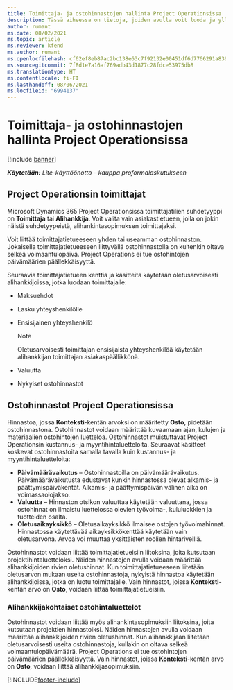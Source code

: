 ```yaml
---
title: Toimittaja- ja ostohinnastojen hallinta Project Operationsissa
description: Tässä aiheessa on tietoja, joiden avulla voit luoda ja ylläpitää toimittajatietoja sekä ostohintaluetteloita alihankkijoita varten.
author: rumant
ms.date: 08/02/2021
ms.topic: article
ms.reviewer: kfend
ms.author: rumant
ms.openlocfilehash: cf62ef8eb87ac2bc138e63c7f92132e00451df6d7766291a8399a94a070799ab
ms.sourcegitcommit: 7f8d1e7a16af769adb43d1877c28fdce53975db8
ms.translationtype: HT
ms.contentlocale: fi-FI
ms.lasthandoff: 08/06/2021
ms.locfileid: "6994137"
---
```

# <a name="vendor-and-purchase-price-list-management-in-project-operations"></a>Toimittaja- ja ostohinnastojen hallinta Project Operationsissa

[!include [banner](../../includes/dataverse-preview.md)]

_**Käytetään:** Lite-käyttöönotto – kauppa proformalaskutukseen_

## <a name="vendors-in-project-operations"></a>Project Operationsin toimittajat

Microsoft Dynamics 365 Project Operationsissa toimittajatilien suhdetyyppi on **Toimittaja** tai **Alihankkija**. Voit valita vain asiakastietueen, jolla on jokin näistä suhdetyypeistä, alihankintasopimuksen toimittajaksi.

Voit liittää toimittajatietueeseen yhden tai useamman ostohinnaston. Jokaisella toimittajatietueeseen liittyvällä ostohinnastolla on kuitenkin oltava selkeä voimaantulopäivä. Project Operations ei tue ostohintojen päivämäärien päällekkäisyyttä.

Seuraavia toimittajatietueen kenttiä ja käsitteitä käytetään oletusarvoisesti alihankkijoissa, jotka luodaan toimittajalle:

- Maksuehdot
- Lasku yhteyshenkilölle
- Ensisijainen yhteyshenkilö

    > [!NOTE]
    > Oletusarvoisesti toimittajan ensisijaista yhteyshenkilöä käytetään alihankkijan toimittajan asiakaspäällikkönä.

- Valuutta
- Nykyiset ostohinnastot

## <a name="purchase-price-lists-in-project-operations"></a>Ostohinnastot Project Operationsissa

Hinnastoa, jossa **Konteksti**-kentän arvoksi on määritetty **Osto**, pidetään ostohinnastona. Ostohinnastot voidaan määrittää kuvaamaan ajan, kulujen ja materiaalien ostohintojen luetteloa. Ostohinnastot muistuttavat Project Operationsin kustannus- ja myyntihintaluetteloita. Seuraavat käsitteet koskevat ostohinnastoita samalla tavalla kuin kustannus- ja myyntihintaluetteloita:

- **Päivämäärävaikutus** – Ostohinnastoilla on päivämäärävaikutus. Päivämäärävaikutusta edustavat kunkin hinnastossa olevat alkamis- ja päättymispäiväkentät. Alkamis- ja päättymispäivän välinen aika on voimassaolojakso.
- **Valuutta** – Hinnaston otsikon valuuttaa käytetään valuuttana, jossa ostohinnat on ilmaistu luettelossa olevien työvoima-, kululuokkien ja tuotteiden osalta.
- **Oletusaikayksikkö** – Oletusaikayksikkö ilmaisee ostojen työvoimahinnat. Hinnastossa käytettävää aikayksikkökenttää käytetään vain oletusarvona. Arvoa voi muuttaa yksittäisten roolien hintariveillä.

Ostohinnastot voidaan liittää toimittajatietueisiin liitoksina, joita kutsutaan projektihintaluetteloksi. Näiden hinnastojen avulla voidaan määrittää alihankkijoiden rivien oletushinnat. Kun toimittajatietueeseen liitetään oletusarvon mukaan useita ostohinnastoja, nykyistä hinnastoa käytetään alihankkijoissa, jotka on luotu toimittajalle. Vain hinnastot, joissa **Konteksti**-kentän arvo on **Osto**, voidaan liittää toimittajatietueisiin.

### <a name="subcontract-specific-purchase-price-lists"></a>Alihankkijakohtaiset ostohintaluettelot

Ostohinnastot voidaan liittää myös alihankintasopimuksiin liitoksina, joita kutsutaan projektien hinnastoiksi. Näiden hinnastojen avulla voidaan määrittää alihankkijoiden rivien oletushinnat. Kun alihankkijaan liitetään oletusarvoisesti useita ostohinnastoja, kullakin on oltava selkeä voimaantulopäivämäärä. Project Operations ei tue ostohintojen päivämäärien päällekkäisyyttä. Vain hinnastot, joissa **Konteksti**-kentän arvo on **Osto**, voidaan liittää alihankkijasopimuksiin.

[!INCLUDE[footer-include](../../includes/footer-banner.md)]

